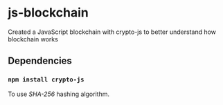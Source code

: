 js-blockchain
======

Created a JavaScript blockchain with crypto-js to better understand how blockchain works

Dependencies
------
### `npm install crypto-js`

To use _SHA-256_ hashing algorithm.